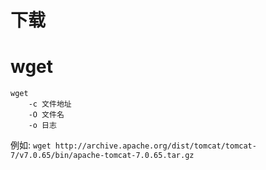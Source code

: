 # 下载 

# wget
```
wget
    -c 文件地址
    -O 文件名
    -o 日志
```

例如: `wget http://archive.apache.org/dist/tomcat/tomcat-7/v7.0.65/bin/apache-tomcat-7.0.65.tar.gz`
